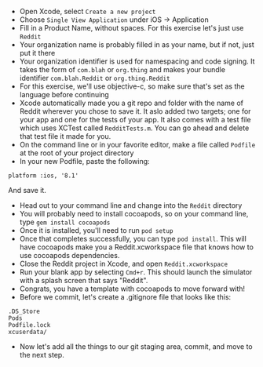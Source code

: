 - Open Xcode, select `Create a new project`
- Choose `Single View Application` under iOS -> Application
- Fill in a Product Name, without spaces. For this exercise let's just use `Reddit`
- Your organization name is probably filled in as your name, but if not, just put it there
- Your organization identifier is used for namespacing and code signing. It takes the form of `com.blah` or `org.thing` and makes your bundle identifier `com.blah.Reddit` or `org.thing.Reddit`
- For this exercise, we'll use objective-c, so make sure that's set as the language before continuing
- Xcode automatically made you a git repo and folder with the name of Reddit wherever you chose to save it. It aslo added two targets; one for  your app and one for the tests of your app. It also comes with a test file which uses XCTest called `RedditTests.m`. You can go ahead and delete that test file it made for you.
- On the command line or in your favorite editor, make a file called `Podfile` at the root of your project directory
- In your new Podfile, paste the following:
```
platform :ios, '8.1'
```
And save it.
- Head out to your command line and change into the `Reddit` directory
- You will probably need to install cocoapods, so on your command line, type `gem install cocoapods`
- Once it is installed, you'll need to run `pod setup`
- Once that completes successfully, you can type `pod install`. This will have cocoapods make you a Reddit.xcworkspace file that knows how to use cocoapods dependencies.
- Close the Reddit project in Xcode, and open `Reddit.xcworkspace`
- Run your blank app by selecting `Cmd+r`. This should launch the simulator with a splash screen that says "Reddit".
- Congrats, you have a template with cocoapods to move forward with!
- Before we commit, let's create a .gitignore file that looks like this:
```
.DS_Store
Pods
Podfile.lock
xcuserdata/
```
- Now let's add all the things to our git staging area, commit, and move to the next step.
